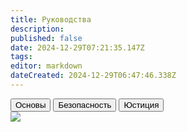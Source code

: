 ```yaml
---
title: Руководства
description: 
published: false
date: 2024-12-29T07:21:35.147Z
tags: 
editor: markdown
dateCreated: 2024-12-29T06:47:46.338Z
---
```


<div class="nav-panel center">
  <!--  -->
  <div class="nav-panel__nav-tabs">
    <button class="nav-link">Основы</button>
    <button class="nav-link">Безопасность</button>
    <button class="nav-link">Юстиция</button>
  </div>
  <!--  -->
  <div class="nav-panel__tab-panels">
    <div class="tab-panel">
      <a class="tab-panel__item">
        <span></span>
        <img src="/"/>
      </a>
      <a class="tab-panel__item"></a>
      <a class="tab-panel__item"></a>
    </div>
    <div class="tab-panel">
      <a class="tab-panel__item"></a>
      <a class="tab-panel__item"></a>
    </div>
    <div class="tab-panel">
      <a class="tab-panel__item"></a>
    </div>
  </div>
</div>
<div></div>
